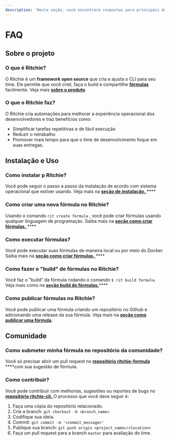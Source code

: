 ```yaml
---
description: 'Nesta seção, você encontrará respostas para principais dúvidas sobre Ritchie.'
---
```


# FAQ

## Sobre o projeto

### O que é Ritchie?

O Ritchie é um **framework open source** que cria e ajusta o CLI para seu time. Ele permite que você crieI, faça o build e compartilhe [**fórmulas**](key-concepts.md#formulas) facilmente. Veja mais [**sobre o produto**](about-ritchie.md).

### O que o Ritchie faz?

O Ritchie cria automações para melhorar a experiência operacional dos desenvolvedores e traz benefícios como:

* Simplificar tarefas repetitivas e de fácil execução
* Reduzir o retrabalho 
* Promover mais tempo para que o time de desenvolvimento foque em suas entregas.

## Instalação e Uso

### Como instalar p Ritchie? 

Você pode seguir o passo a passo da instalação de acordo com sistema operacional que estiver usando. Veja mais na [**seção de instalação.** ](getting-started/installation/)\*\*\*\*

### Como criar uma nova fórmula no Ritchie?

Usando o comando `rit create formula` , você pode criar fórmulas usando qualquer linguagem de programação. Saiba mais na [**seção como criar fórmulas.** ](tutoriais/formulas/como-criar-formulas.md)\*\*\*\*

### Como executar fórmulas?

Você pode executar suas fórmulas de maneira local ou por meio do Docker. Saiba mais na [**seção como criar fórmulas.** ](tutoriais/formulas/como-criar-formulas.md)\*\*\*\*

### Como fazer o "build" de fórmulas no Ritchie? 

Você faz o "build" da fórmula rodando o comando `$ rit build formula`. Veja mais como na [**seção build de fórmulas.**](tutoriais/formulas/build-a-formula.md)\*\*\*\*

### Como publicar fórmulas no Ritchie?

Você pode publicar uma fórmula criando um repositório no Github e adicionando uma release da sua fórmula. Veja mais na [**seção como publicar uma fórmula**](tutoriais/formulas/como-publicar-formula.md)**.** 

## Comunidade

### Como submeter minha fórmula no repositório da comunidade?

Você só precisar abrir um pull request no [**repositório ritchie-formula** ](https://github.com/ZupIT/ritchie-formulas) ****com sua sugestão de fórmula.

### Como contribuir?

Você pode contribuir com melhorias, sugestões ou reportes de bugs no [**repositório ritchie-cli.** ](https://github.com/ZupIT/ritchie-cli) O processo que você deve seguir é:

1. Faça uma cópia do repositório relacionado.
2. Crie a branch: `git checkout -b <branch_name>`
3. Codifique sua ideia.
4. Commit: `git commit -m '<commit_message>'`
5. Publique sua branch: `git push origin <project_name>/<location>`
6. Faça um pull request para a branch `master` para avaliação do time.


